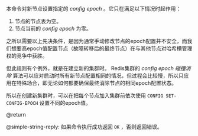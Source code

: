 本命令对新节点设置指定的 *config epoch* 。它只在满足以下情况时起作用：

1. 节点的节点表为空。
2. 节点当前的 *config epoch* 为零。

之所以需要以上先决条件，是因为通常手动修改节点的epoch配置并不安全，而我们想要高epoch值配置节点（故障转移后的最终节点）在与其他节点对哈希槽管理权的竞争中获胜。

但此规则有个例外，就是在建立新的集群时。
Redis集群的 *config epoch 碰撞消除* 算法可以应对启动时所有新节点配置相同的情况，但过程会比较慢，所以只应用在特殊场合，即无论如何都要确保最终消除节点的相同epoch配置状态。

所以在创建新集群时，可以在把每个节点加入集群前依次使用 `CONFIG SET-CONFIG-EPOCH` 设置不同的epoch值。

@return

@simple-string-reply: 如果命令执行成功返回 `OK` ，否则返回错误。
